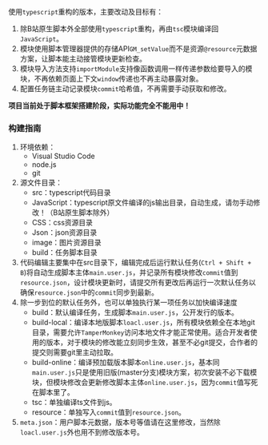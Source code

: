 使用`typescript`重构的版本，主要改动及目标有：
1. 除B站原生脚本外全部使用`typescript`重构，再由`tsc`模块编译回`JavaScript`。
2. 模块使用脚本管理器提供的存储API`GM_setValue`而不是资源`@resource`元数据方案，让脚本能主动接管模块更新检查。
3. 模块导入方法支持`importModule`支持像函数调用一样传递参数给要导入的模块，不再依赖页面上下文`window`传递也不再主动暴露对象。
4. 配置任务链主动记录模块`commit`哈希值，不再需要手动获取和修改。

**项目当前处于脚本框架搭建阶段，实际功能完全不能用中！**
### 构建指南
1. 环境依赖：
   - Visual Studio Code
   - node.js
   - git
2. 源文件目录：
   - src：typescript代码目录
   - JavaScript：typescript原文件编译的js输出目录，自动生成，请勿手动修改！（B站原生脚本除外）
   - CSS：css资源目录
   - Json：json资源目录
   - image：图片资源目录
   - build：任务脚本目录
3. 代码编辑主要集中在src目录下，编辑完成后运行默认任务(`Ctrl + Shift + B`)将自动生成脚本主体`main.user.js`，并记录所有模块修改`commit`值到`resource.json`，设计模块更新时，请提交所有更改后再运行一次默认任务以确保`resource.json`中的`commit`同步到最新。
4. 除一步到位的默认任务外，也可以单独执行某一项任务以加快编译速度
   - build：默认编译任务，生成脚本`main.user.js`，公开发行的版本。
   - build-local：编译本地版脚本`loacl.user.js`，所有模块依赖全在本地git目录，需要允许`TamperMonkey`访问本地文件才能正常使用。适合开发者使用的版本，对于模块的修改能立刻同步生效，甚至不必git提交，合作者的提交则需要git里主动拉取。
   - build-online：编译预加载版本脚本`online.user.js`，基本同`main.user.js`只是使用旧版(master分支)模块方案，初次安装不必下载模块，但模块修改会更新修改脚本主体`online.user.js`，因为`commit`值写死在脚本里了。
   - tsc：单独编译ts文件到js。
   - resource：单独写入`commit`值到`resource.json`。
5. `meta.json`：用户脚本元数据，版本号等值请在这里修改，当然除`loacl.user.js`外也用不到修改版本号。